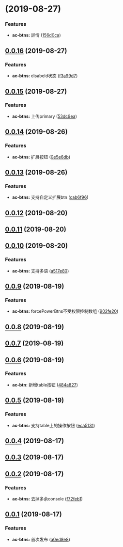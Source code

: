 <a name=""></a>
# [](https://github.com/tinper-acs/ac-btns/compare/v0.0.16...v) (2019-08-27)


### Features

* **ac-btns:** 詳情 ([156d0ca](https://github.com/tinper-acs/ac-btns/commit/156d0ca))



<a name="0.0.16"></a>
## [0.0.16](https://github.com/tinper-acs/ac-btns/compare/v0.0.15...v0.0.16) (2019-08-27)


### Features

* **ac-btns:** disabeld状态 ([f3a99d7](https://github.com/tinper-acs/ac-btns/commit/f3a99d7))



<a name="0.0.15"></a>
## [0.0.15](https://github.com/tinper-acs/ac-btns/compare/v0.0.14...v0.0.15) (2019-08-27)


### Features

* **ac-btns:** 上传primary ([53dc9ea](https://github.com/tinper-acs/ac-btns/commit/53dc9ea))



<a name="0.0.14"></a>
## [0.0.14](https://github.com/tinper-acs/ac-btns/compare/v0.0.13...v0.0.14) (2019-08-26)


### Features

* **ac-btns:** 扩展按钮 ([0e5e6db](https://github.com/tinper-acs/ac-btns/commit/0e5e6db))



<a name="0.0.13"></a>
## [0.0.13](https://github.com/tinper-acs/ac-btns/compare/v0.0.12...v0.0.13) (2019-08-26)


### Features

* **ac-btns:** 支持自定义扩展btn ([cab6f96](https://github.com/tinper-acs/ac-btns/commit/cab6f96))



<a name="0.0.12"></a>
## [0.0.12](https://github.com/tinper-acs/ac-btns/compare/v0.0.11...v0.0.12) (2019-08-20)



<a name="0.0.11"></a>
## [0.0.11](https://github.com/tinper-acs/ac-btns/compare/v0.0.10...v0.0.11) (2019-08-20)



<a name="0.0.10"></a>
## [0.0.10](https://github.com/tinper-acs/ac-btns/compare/v0.0.9...v0.0.10) (2019-08-20)


### Features

* **ac-btns:** 支持多语 ([a517e80](https://github.com/tinper-acs/ac-btns/commit/a517e80))



<a name="0.0.9"></a>
## [0.0.9](https://github.com/tinper-acs/ac-btns/compare/v0.0.8...v0.0.9) (2019-08-19)


### Features

* **ac-btns:** forcePowerBtns不受权限控制数组 ([902fe20](https://github.com/tinper-acs/ac-btns/commit/902fe20))



<a name="0.0.8"></a>
## [0.0.8](https://github.com/tinper-acs/ac-btns/compare/v0.0.7...v0.0.8) (2019-08-19)



<a name="0.0.7"></a>
## [0.0.7](https://github.com/tinper-acs/ac-btns/compare/v0.0.6...v0.0.7) (2019-08-19)



<a name="0.0.6"></a>
## [0.0.6](https://github.com/tinper-acs/ac-btns/compare/v0.0.5...v0.0.6) (2019-08-19)


### Features

* **ac-btn:** 新增table按钮 ([484a827](https://github.com/tinper-acs/ac-btns/commit/484a827))



<a name="0.0.5"></a>
## [0.0.5](https://github.com/tinper-acs/ac-btns/compare/v0.0.4...v0.0.5) (2019-08-19)


### Features

* **ac-btns:** 支持table上的操作按钮 ([eca5131](https://github.com/tinper-acs/ac-btns/commit/eca5131))



<a name="0.0.4"></a>
## [0.0.4](https://github.com/tinper-acs/ac-btns/compare/v0.0.3...v0.0.4) (2019-08-17)



<a name="0.0.3"></a>
## [0.0.3](https://github.com/tinper-acs/ac-btns/compare/v0.0.2...v0.0.3) (2019-08-17)



<a name="0.0.2"></a>
## [0.0.2](https://github.com/tinper-acs/ac-btns/compare/v0.0.1...v0.0.2) (2019-08-17)


### Features

* **ac-btns:** 去掉多余console ([f72feb1](https://github.com/tinper-acs/ac-btns/commit/f72feb1))



<a name="0.0.1"></a>
## [0.0.1](https://github.com/tinper-acs/ac-btns/compare/a0ed8e8...v0.0.1) (2019-08-17)


### Features

* **ac-btns:** 首次发布 ([a0ed8e8](https://github.com/tinper-acs/ac-btns/commit/a0ed8e8))



